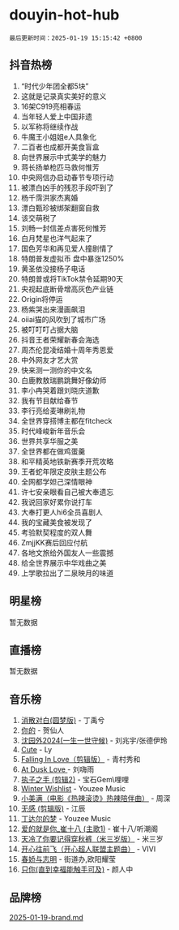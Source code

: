 # douyin-hot-hub

`最后更新时间：2025-01-19 15:15:42 +0800`

## 抖音热榜

1. “时代少年团全都5块”
1. 这就是记录真实美好的意义
1. 16架C919亮相春运
1. 当年轻人爱上中国非遗
1. 以军称将继续作战
1. 牛魔王小姐姐e人具象化
1. 二百者也成都开美食盲盒
1. 向世界展示中式美学的魅力
1. 蒋长扬单枪匹马救何惟芳
1. 中央网信办启动春节专项行动
1. 被漂白凶手的残忍手段吓到了
1. 杨千霈洪家杰离婚
1. 漂白甄珍被绑架翻窗自救
1. 该交萌税了
1. 刘畅一封信差点害死何惟芳
1. 白月梵星也洋气起来了
1. 国色芳华和再见爱人撞剧情了
1. 特朗普发虚拟币 盘中暴涨1250%
1. 黄圣依没接杨子电话
1. 特朗普或将TikTok禁令延期90天
1. 央视起底断骨增高灰色产业链
1. Origin将停运
1. 杨紫哭出来漫画飙泪
1. oiiai猫的风吹到了城市广场
1. 被叮叮叮占据大脑
1. 抖音王者荣耀新春会海选
1. 周杰伦昆凌结婚十周年秀恩爱
1. 中外网友才艺大赏
1. 快来测一测你的中文名
1. 白鹿教敖瑞鹏跳舞好像幼师
1. 李小冉哭着跟刘晓庆道歉
1. 我有节目献给春节
1. 李行亮给麦琳刷礼物
1. 全世界穿搭博主都在fitcheck
1. 时代峰峻新年音乐会
1. 世界共享华服之美
1. 全世界都在做鸡蛋羹
1. 和平精英地铁新赛季开荒攻略
1. 王者蛇年限定皮肤主题公布
1. 全网都学妲己深情眼神
1. 许七安亲眼看自己被大奉遗忘
1. 我说回家好累你说打车
1. 大奉打更人hi6全员喜剧人
1. 我的宝藏美食被发现了
1. 考验默契程度的双人舞
1. ZmjjKK赛后回应付航
1. 各地文旅给外国友人一些震撼
1. 给全世界展示中华戏曲之美
1. 上学歌拉出了二泉映月的味道

## 明星榜

暂无数据

## 直播榜

暂无数据

## 音乐榜

1. [消散对白(圆梦版)](https://sf6-cdn-tos.douyinstatic.com/obj/tos-cn-ve-2774/og4jB5I5IizzoZVAAAzWgBMAsMDWoArfwBOiFs) - 丁禹兮
1. [你的](https://sf5-hl-cdn-tos.douyinstatic.com/obj/tos-cn-ve-2774/oYuIeKf42jB7sEV6B2upMdpYAgfrQWj0FeRegh) - 贺仙人
1. [沈园外2024(一生一世守候)](https://sf5-hl-cdn-tos.douyinstatic.com/obj/tos-cn-ve-2774/oAIYMHGCmKaYKFDd6FZBf9AfMfx1eErAAEJAFH) - 刘兆宇/张德伊玲
1. [Cute](https://sf3-cdn-tos.douyinstatic.com/obj/tos-cn-ve-2774/o4IbIzHWKAAB4wsS5qMBRiiAlEBGTpQRNfFvuo) - Ly
1. [Falling In Love（剪辑版）](https://sf5-hl-cdn-tos.douyinstatic.com/obj/tos-cn-ve-2774/o8ajpA8zzgBPahbBIO8AcKGBLJezFCRd1wfP9f) - 青村秀和
1. [ At Dusk  Love ](https://sf5-hl-cdn-tos.douyinstatic.com/obj/tos-cn-ve-2774/o8CrpCf5CaYgI4ZrtQgMQAFEfuGqNnRSDQAPBc) - 刘嗨雨
1. [执子之手 (剪辑2)](https://sf5-hl-cdn-tos.douyinstatic.com/obj/tos-cn-ve-2774/oUoZLQjCc31XzqsBnBQUNgeKtYPBcgbFDwtfcu) - 宝石Gem\哩哩
1. [Winter Wishlist](https://sf5-hl-cdn-tos.douyinstatic.com/obj/tos-cn-ve-2774/oIIgUOeamCFCVAzxN6MFRLIBlLGpUqQxeeHrLE) - Youzee Music
1. [小美满（电影《热辣滚烫》热辣陪伴曲）](https://sf5-hl-cdn-tos.douyinstatic.com/obj/tos-cn-ve-2774/o0GAn2lSgfZIDUgtevCGDQYnFg4CwnrBaxbTZL) - 周深
1. [无感 (剪辑版)](https://sf5-hl-cdn-tos.douyinstatic.com/obj/tos-cn-ve-2774/o0eIsUzJBDlQaQFC5OFlgbMEZC1TFYBftOBn6p) - 江辰
1. [丁达尔的梦](https://sf5-hl-cdn-tos.douyinstatic.com/obj/tos-cn-ve-2774/oMU3WirUZBVQkAC9ccG5P2IQirziZM2RTInUY) - Youzee Music
1. [爱的就是你_崔十八 (主歌1)](https://sf5-hl-cdn-tos.douyinstatic.com/obj/tos-cn-ve-2774/oI5BO5DhFZ6UTcNCnZaOCBLtZ7WIMQGfgnXf5E) - 崔十八/听潮阁
1. [天冷了你要记得穿秋裤（米三岁版）](https://sf5-hl-cdn-tos.douyinstatic.com/obj/tos-cn-ve-2774/oQlIwVIDWiZ6BQilAorS7MA0AgCkQDvcZAdm1) - 米三岁
1. [开心往前飞（开心超人联盟主题曲）](https://sf5-hl-cdn-tos.douyinstatic.com/obj/tos-cn-ve-2774/9d8fb7c82cf1421fb93a9fe925275e0a) - VIVI
1. [春娇与志明](https://sf5-hl-cdn-tos.douyinstatic.com/obj/tos-cn-ve-2774/e530d8fceb7044b39707d7f9ff54add1) - 街道办,欧阳耀莹
1. [只你(直到幸福能触手可及)](https://sf5-hl-cdn-tos.douyinstatic.com/obj/tos-cn-ve-2774/o0lBkRDzFTeaVSUz3ZZSCBVtZ5DIMQGfgmEAuE) - 颜人中

## 品牌榜

[2025-01-19-brand.md](2025-01-19-brand.md)
